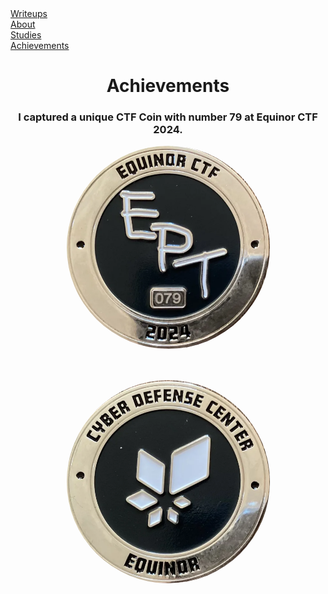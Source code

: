 <link rel="stylesheet" href="/assets/style.css">

<div class="nav-menu">
  <div class="nav-item"><a href="/writeups/">Writeups</a></div>
  <div class="separator"></div>
  <div class="nav-item"><a href="/">About</a></div>
  <div class="separator"></div>
  <div class="nav-item"><a href="/studies/">Studies</a></div>
  <div class="separator"></div>
  <div class="nav-item"><a href="/achievements/">Achievements</a></div>
</div>

<h1 style="text-align: center;">Achievements</h1>
<h3 style="text-align: center;">I captured a unique CTF Coin with number 79 at Equinor CTF 2024.</h3>

<div style="display: flex; justify-content: center; gap: 50px; flex-wrap: wrap;">
  <img src="coin0.png" alt="coin0" style="width: 325px; height: 325px; object-fit: cover; border-radius: 50%;" />
  <img src="coin1.png" alt="coin1" style="width: 325px; height: 325px; object-fit: cover; border-radius: 50%;" />
</div>
